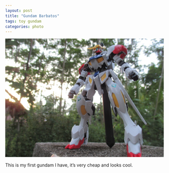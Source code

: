 ```yaml
---
layout: post
title: "Gundam Barbatos"
tags: toy gundam
categories: photo
---
```


![Gundam barbatos photo](/assets/gundam-barbatos.jpg)

This is my first gundam I have, it’s very cheap and looks cool.
